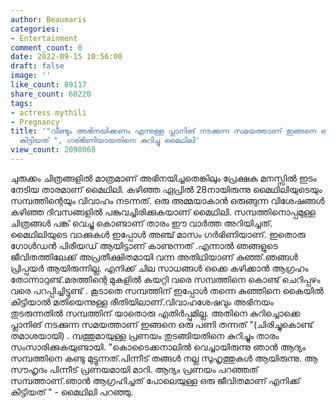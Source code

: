 ```yaml
---
author: Beaumaris
categories:
- Entertainment
comment_count: 0
date: 2022-09-15 10:56:00
draft: false
image: ''
like_count: 89117
share_count: 60220
tags:
- actress mythili
- Pregnancy
title: '"വീണ്ടും അഭിനയിക്കണം എന്നുള്ള പ്ലാനിങ് നടക്കുന്ന സമയത്താണ് ഇങ്ങനെ ഒരു പണി
  കിട്ടിയത് ", ഗര്ഭിണിയായതിനെ കുറിച്ചു മൈഥിലി'
view_count: 2098068
---
```


ചുരുക്കം ചിത്രങ്ങളിൽ മാത്രമാണ് അഭിനയിച്ചതെങ്കിലും പ്രേക്ഷക മനസ്സിൽ ഇടം നേടിയ താരമാണ് മൈഥിലി. കഴിഞ്ഞ ഏപ്രിൽ 28നായിരുന്നു മൈഥിലിയുടെയും സമ്പത്തിന്റെയും വിവാഹം നടന്നത്. ഒരു അമ്മയാകാൻ ഒരുങ്ങുന്ന വിശേഷങ്ങൾ കഴിഞ്ഞ ദിവസങ്ങളിൽ പങ്കുവച്ചിരിക്കുകയാണ് മൈഥിലി. സമ്പത്തിനൊപ്പമുള്ള ചിത്രങ്ങൾ പങ്ക് വെച്ചു കൊണ്ടാണ് താരം ഈ വാർത്ത അറിയിച്ചത്. മൈഥിലിയുടെ വാക്കുകൾ ഇപ്പോൾ അഞ്ച് മാസം ഗർഭിണിയാണ്. ഇതൊരു ഗോൾഡൻ പിരീയഡ് ആയിട്ടാണ് കാണുന്നത് .എന്നാൽ ഞങ്ങളുടെ ജീവിതത്തിലേക്ക് അപ്രതീക്ഷിതമായി വന്ന അതിഥിയാണ് കുഞ്ഞ്.ഞങ്ങൾ പ്രിപ്പയർ ആയിരുന്നില്ല. എനിക്ക് ചില സാധങ്ങൾ ഒക്കെ കഴിക്കാൻ ആഗ്രഹം തോന്നാറുണ്ട്.മരത്തിന്റെ മുകളിൽ കയറ്റി വരെ സമ്പത്തിനെ കൊണ്ട് ചെറിപ്പഴം വരെ പറപ്പിച്ചിട്ടുണ്ട് . കൂടാതെ സമ്പത്തിന് ഇപ്പോൾ തന്നെ കുഞ്ഞിനെ കൈയിൽ കിട്ടിയാൽ മതിയെന്നുള്ള രീതിയിലാണ്.വിവാഹശേഷവും അഭിനയം തുടരുന്നതിൽ സമ്പത്തിന് യാതൊരു എതിർപ്പുമില്ല. അതിനെ കുറിച്ചൊക്കെ പ്ലാനിങ് നടക്കുന്ന സമയത്താണ് ഇങ്ങനെ ഒരു പണി തന്നത് "(ചിരിച്ചുകൊണ്ട് തമാശയായി) . മ്പത്തുമായുള്ള പ്രണയം തുടങ്ങിയതിനെ കുറിച്ചും താരം സംസാരിക്കുകയുണ്ടായി. "കൊടൈക്കനാലിൽ വെച്ചായിരുന്നു ഞാൻ ആദ്യം സമ്പത്തിനെ കണ്ടു മുട്ടുന്നത്.പിന്നീട് തങ്ങൾ നല്ല സുഹൃത്തുകൾ ആയിരുന്നു. ആ സൗഹൃദം പിന്നീട് പ്രണയമായി മാറി. ആദ്യം പ്രണയം പറഞ്ഞത് സമ്പത്താണ്.ഞാൻ ആഗ്രഹിച്ചത് പോലെയുള്ള ഒരു ജീവിതമാണ് എനിക്ക് കിട്ടിയത് " - മൈഥിലി പറഞ്ഞു.